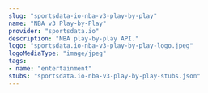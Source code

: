 ```yaml
---
slug: "sportsdata-io-nba-v3-play-by-play"
name: "NBA v3 Play-by-Play"
provider: "sportsdata.io"
description: "NBA play-by-play API."
logo: "sportsdata.io-nba-v3-play-by-play-logo.jpeg"
logoMediaType: "image/jpeg"
tags:
- name: "entertainment"
stubs: "sportsdata.io-nba-v3-play-by-play-stubs.json"
---
```

